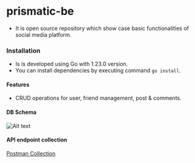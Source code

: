 # prismatic-be
- It is open source repository which show case basic functionalities of social media platform.

### Installation
- Is is developed using Go with 1.23.0 version.
- You can install dependencies by executing command `go install`.

#### Features
- CRUD operations for user, friend management, post & comments.


#### DB Schema
![Alt text](./docs/Screenshot%202024-08-29%20at%2010.04.43 PM.png)

#### API endpoint collection
[Postman Collection](./docs/prismatic.postman_collection.json)
